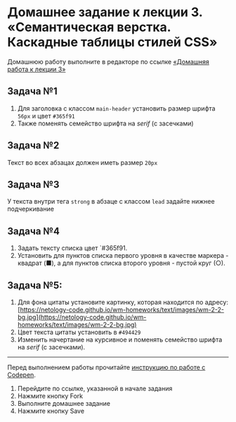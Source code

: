 # Домашнее задание к лекции 3. «Семантическая верстка. Каскадные таблицы стилей CSS»
Домашнюю работу выполните в редакторе по ссылке [«Домашняя работа к лекции 3»](https://codepen.io/Irina64/pen/GRGdGNm)

## Задача №1
1. Для заголовка с классом `main-header` установить размер шрифта `56px` и цвет `#365f91`
2. Также поменять семейство шрифта на *serif* (с засечками)

## Задача №2
Текст во всех абзацах должен иметь размер `20px`

## Задача №3
У текста внутри тега `strong` в абзаце с классом `lead` задайте нижнее подчеркивание

## Задача №4
1. Задать тексту списка цвет `#365f91.
2. Установить для пунктов списка первого уровня в качестве маркера - квадрат (■), а для пунктов списка второго уровня - пустой круг (○).

## Задача №5:
1. Для фона цитаты установите картинку, которая находится по адресу: [https://netology-code.github.io/wm-homeworks/text/images/wm-2-2-bg.jpg](https://netology-code.github.io/wm-homeworks/text/images/wm-2-2-bg.jpg)
2. Цвет текста цитаты установить в `#494429`
3. Изменить начертание на курсивное и поменять семейство шрифта на *serif* (с засечками).

---
Перед выполнением работы прочитайте [инструкцию по работе с Codepen](https://github.com/netology-code/guides/blob/master/codepen).
1. Перейдите по ссылке, указанной в начале задания
2. Нажмите кнопку Fork
3. Выполните домашнее задание
4. Нажмите кнопку Save